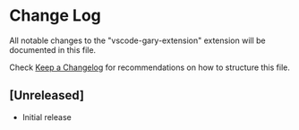 # Change Log

All notable changes to the "vscode-gary-extension" extension will be documented in this file.

Check [Keep a Changelog](http://keepachangelog.com/) for recommendations on how to structure this file.

## [Unreleased]

- Initial release